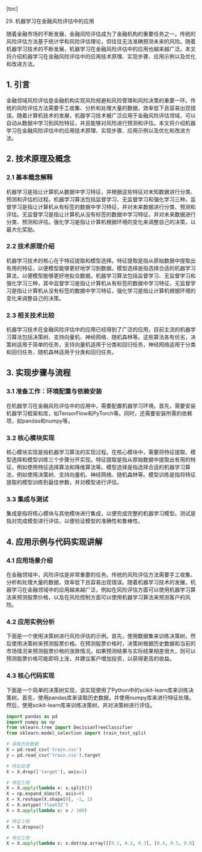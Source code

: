 
[toc]                    
                
                
29. 机器学习在金融风险评估中的应用

随着金融市场的不断发展，金融风险评估成为了金融机构的重要任务之一。传统的风险评估方法基于统计学和风险评估理论，但往往无法准确预测未来的风险。随着机器学习技术的不断发展，机器学习在金融风险评估中的应用也越来越广泛。本文将介绍机器学习在金融风险评估中的应用技术原理、实现步骤、应用示例以及优化和改进方法。

## 1. 引言

金融领域风险评估是金融机构实现风险规避和风险管理和风险决策的重要一环。传统的风险评估方法需要手工收集、分析和处理大量的数据，效率低下且容易出现错误。随着计算机技术的发展，机器学习技术被广泛应用于金融风险评估领域，可以自动从数据中学习到风险特征，并且能够对风险进行预测和评估。本文将介绍机器学习在金融风险评估中的应用技术原理、实现步骤、应用示例以及优化和改进方法。

## 2. 技术原理及概念

### 2.1 基本概念解释

机器学习是指让计算机从数据中学习特征，并根据这些特征对未知数据进行分类、预测和评估的过程。机器学习算法包括监督学习、无监督学习和强化学习三种。监督学习是指让计算机从有标签的数据中学习特征，并对未来数据进行分类、预测和评估。无监督学习是指让计算机从没有标签的数据中学习特征，并对未来数据进行分类、预测和评估。强化学习是指让计算机根据环境的变化来调整自己的决策，以最大化奖励。

### 2.2 技术原理介绍

机器学习技术的核心在于特征提取和模型选择。特征提取是指从原始数据中提取出有用的特征，以便模型能够更好地学习到数据。模型选择是指选择合适的机器学习算法，以便模型能够更好地拟合数据。机器学习算法包括监督学习、无监督学习和强化学习三种，其中监督学习是指让计算机从有标签的数据中学习特征，无监督学习是指让计算机从没有标签的数据中学习特征，强化学习是指让计算机根据环境的变化来调整自己的决策。

### 2.3 相关技术比较

机器学习技术在金融风险评估中的应用已经得到了广泛的应用，目前主流的机器学习算法包括决策树、支持向量机、神经网络、随机森林等。这些算法各有优劣，决策树适用于简单的任务，支持向量机适用于分类和回归任务，神经网络适用于分类和回归任务，随机森林适用于分类和回归任务。

## 3. 实现步骤与流程

### 3.1 准备工作：环境配置与依赖安装

在机器学习在金融风险评估中的应用中，需要配置机器学习环境。首先，需要安装机器学习框架和库，如TensorFlow和PyTorch等。同时，还需要安装所需的依赖项，如pandas和numpy等。

### 3.2 核心模块实现

核心模块实现是指机器学习算法的实现过程。在核心模块中，需要将特征提取、模型选择和模型训练三个步骤分开实现。特征提取是指从原始数据中提取出有用的特征，例如使用特征选择算法和降维算法等。模型选择是指选择合适的机器学习算法，例如使用决策树、支持向量机、神经网络、随机森林等。模型训练是指将特征提取的模型训练到最佳参数，并对模型进行评估。

### 3.3 集成与测试

集成是指将核心模块与其他模块进行集成，以便完成完整的机器学习模型。测试是指对完成模型进行评估，以便验证模型的准确性和鲁棒性。

## 4. 应用示例与代码实现讲解

### 4.1 应用场景介绍

在金融领域中，风险评估是非常重要的任务。传统的风险评估方法需要手工收集、分析和处理大量的数据，效率低下且容易出现错误。随着机器学习技术的发展，机器学习在金融领域中的应用越来越广泛，例如在风险评估方面可以使用机器学习算法来预测股票价格，以及在风险控制方面可以使用机器学习算法来预测客户的风险。

### 4.2 应用实例分析

下面是一个使用决策树进行风险评估的示例。首先，使用数据集来训练决策树，然后使用决策树来预测股票价格。在预测股票价格时，决策树根据历史数据和当前的市场情况来预测股票价格的涨跌情况。如果预测结果与实际结果相差很大，则可以预测股票价格可能即将上涨，并建议客户增加投资，以获得更高的收益。

### 4.3 核心代码实现

下面是一个简单的决策树实现，该实现使用了Python中的scikit-learn库来训练决策树。首先，使用pandas库来读取历史数据，并使用numpy库来进行特征处理。然后，使用scikit-learn库来训练决策树，并对决策树进行评估。

```python
import pandas as pd
import numpy as np
from sklearn.tree import DecisionTreeClassifier
from sklearn.model_selection import train_test_split

# 读取历史数据
X = pd.read_csv('train.csv')
y = pd.read_csv('train.csv').target

# 特征处理
X = X.drop(['target'], axis=1)

# 特征工程
X = X.apply(lambda x: x.split())
X = np.expand_dims(X, axis=0)
X = X.reshape(X.shape[0], -1, 1)
X = X.astype('float32')
X = X.apply(lambda x: x / 100)

# 特征工程
X = X.dropna()

# 特征工程
X = X.apply(lambda x: x.dot(np.array([[0.1, 0.2, 0.3], [0.4, 0.5, 0.6], [0.7, 0.8, 0.9]]))

